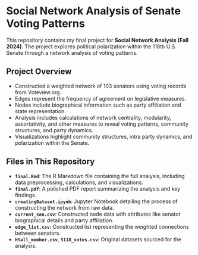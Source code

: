 # Social Network Analysis of Senate Voting Patterns

This repository contains my final project for **Social Network Analysis (Fall 2024)**. The project explores political polarization within the 118th U.S. Senate through a network analysis of voting patterns.

## Project Overview
- Constructed a weighted network of 103 senators using voting records from Voteview.org.
- Edges represent the frequency of agreement on legislative measures.
- Nodes include biographical information such as party affiliation and state representation.
- Analysis includes calculations of network centrality, modularity, assortativity, and other measures to reveal voting patterns, community structures, and party dynamics.
- Visualizations highlight community structures, intra party dynamics, and polarization within the Senate.

## Files in This Repository
- **`final.Rmd`**: The R Markdown file containing the full analysis, including data preprocessing, calculations, and visualizations.
- **`final.pdf`**: A polished PDF report summarizing the analysis and key findings.
- **`creatingDataset.ipynb`**: Jupyter Notebook detailing the process of constructing the network from raw data.
- **`current_sen.csv`**: Constructed node data with attributes like senator biographical details and party affiliation.
- **`edge_list.csv`**: Constructed list representing the weighted connections between senators.
- **`HSall_member.csv`**, **`S118_votes.csv`**: Original datasets sourced for the analysis.
